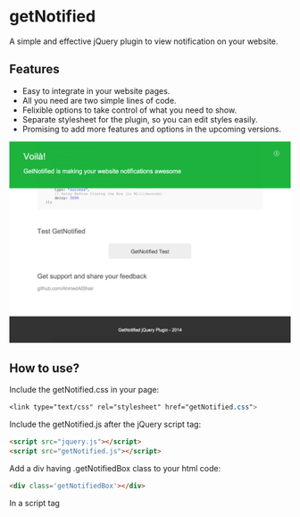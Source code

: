 getNotified
===========

A simple and effective jQuery plugin to view notification on your website.


Features
--------
        
   * Easy to integrate in your website pages.
   * All you need are two simple lines of code.
   * Felixible options to take control of what you need to show.
   * Separate stylesheet for the plugin, so you can edit styles easily.
   * Promising to add more features and options in the upcoming versions.
   
   
![getNotified Screenshot](screenshot.png)


How to use?
-----------

Include the getNotified.css in your page:

```css
<link type="text/css" rel="stylesheet" href="getNotified.css">
```


Include the getNotified.js after the jQuery script tag:

```html
<script src="jquery.js"></script>
<script src="getNotified.js"></script>
```


Add a div having .getNotifiedBox class to your html code:

```html
<div class='getNotifiedBox'></div>
```


In a script tag <script> or in your page .js file, call the function getNotified(); for the target element

```javascript
$(".notify").getNotified();
```


You can customize getNotified simply by passing arguments:

```javascript
$(".notify").getNotified({
    // Animation Speed (in MilliSeconds)
    velocity: 500,
    // Notification Position: "bottom" or "top"
    position: "top",
    // Notification Content: h1 Title
    title: "GetNotified Title",
    // Notification Content: h2 Title
    subtitle: "GetNotified Subtitle",
    // Notification Type: "success" or "warning"
    type: "success",
    // Delay Before Closing the Box (in MilliSeconds)
    delay: 3200
});
```



